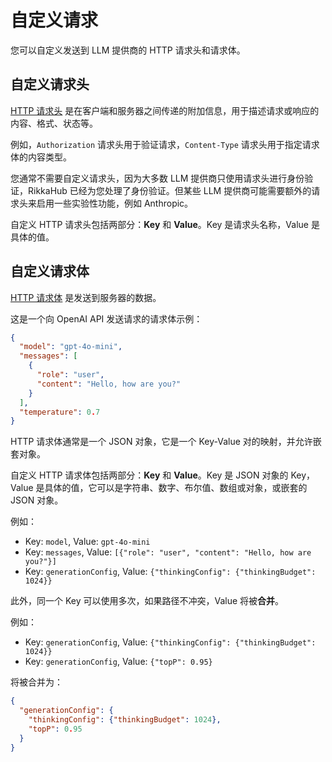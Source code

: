 # 自定义请求

您可以自定义发送到 LLM 提供商的 HTTP 请求头和请求体。

## 自定义请求头

[HTTP 请求头](https://developer.mozilla.org/en-US/docs/Web/HTTP/Headers) 是在客户端和服务器之间传递的附加信息，用于描述请求或响应的内容、格式、状态等。

例如，`Authorization` 请求头用于验证请求，`Content-Type` 请求头用于指定请求体的内容类型。

您通常不需要自定义请求头，因为大多数 LLM 提供商只使用请求头进行身份验证，RikkaHub 已经为您处理了身份验证。但某些 LLM 提供商可能需要额外的请求头来启用一些实验性功能，例如 Anthropic。

自定义 HTTP 请求头包括两部分：**Key** 和 **Value**。Key 是请求头名称，Value 是具体的值。

## 自定义请求体

[HTTP 请求体](https://developer.mozilla.org/en-US/docs/Web/HTTP/Guides/Messages#request_body) 是发送到服务器的数据。

这是一个向 OpenAI API 发送请求的请求体示例：

```json
{
  "model": "gpt-4o-mini",
  "messages": [
    {
      "role": "user",
      "content": "Hello, how are you?"
    }
  ],
  "temperature": 0.7
}
```

HTTP 请求体通常是一个 JSON 对象，它是一个 Key-Value 对的映射，并允许嵌套对象。

自定义 HTTP 请求体包括两部分：**Key** 和 **Value**。Key 是 JSON 对象的 Key，Value 是具体的值，它可以是字符串、数字、布尔值、数组或对象，或嵌套的 JSON 对象。

例如：

- Key: `model`, Value: `gpt-4o-mini`
- Key: `messages`, Value: `[{"role": "user", "content": "Hello, how are you?"}]`
- Key: `generationConfig`, Value: `{"thinkingConfig": {"thinkingBudget": 1024}}`

此外，同一个 Key 可以使用多次，如果路径不冲突，Value 将被**合并**。

例如：

- Key: `generationConfig`, Value: `{"thinkingConfig": {"thinkingBudget": 1024}}`
- Key: `generationConfig`, Value: `{"topP": 0.95}`

将被合并为：

```json
{
  "generationConfig": {
    "thinkingConfig": {"thinkingBudget": 1024},
    "topP": 0.95
  }
}
```